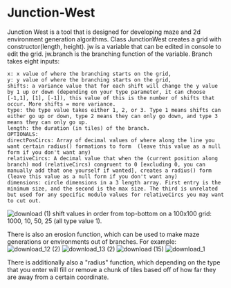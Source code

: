 # Junction-West
Junction West is a tool that is designed for developing maze and 2d environment generation algorithms. Class JunctionWest creates a grid with constructor(length, height). jw is a variable that can be edited in console to edit the grid. jw.branch is the branching function of the variable. Branch takes eight inputs: 
```
x: x value of where the branching starts on the grid,
y: y value of where the branching starts on the grid,
shifts: a variance value that for each shift will change the y value by 1 up or down (depending on your type parameter, it can choose [-1,1], [1], [-1]), this value of this is the number of shifts that occur. More shifts = more variance.
type: the type value takes either 1, 2, or 3. Type 1 means shifts can either go up or down, type 2 means they can only go down, and type 3 means they can only go up.
length: the duration (in tiles) of the branch.
OPTIONALS:
directPosCircs: Array of decimal values of where along the line you want certain radius() formations to form  (leave this value as a null form if you don't want any)
relativeCircs: A decimal value that when the (current position along branch) mod (relativeCircs) congruent to 0 [excluding 0, you can manually add that one yourself if wanted], creates a radius() form (leave this value as a null form if you don't want any)
dimensions: circle dimensions in a 3 length array. First entry is the minimum size, and the second is the max size. The third is unrelated but used for any specific modulo values for relativeCircs you may want to cut out.
```

![download (1)](https://user-images.githubusercontent.com/97923189/206877809-0e4af701-7f0b-4fb3-9ec0-ef602502fbd0.png)
shift values in order from top-bottom on a 100x100 grid: 1000, 10, 50, 25 (all type value 1).

There is also an erosion function, which can be used to make maze generations or environments out of branches. For example: 
![download_12 (2)](https://user-images.githubusercontent.com/97923189/206946698-d7e0eefb-6aee-47eb-bf0c-a1ed66aae201.png)
![download_13 (2)](https://user-images.githubusercontent.com/97923189/206946707-89c36032-ee29-4f85-9e80-20e81b9605e8.png)
![download (15)](https://user-images.githubusercontent.com/97923189/206946756-5e201f23-05d5-4a5a-b514-64acf041f97e.png)
![download_1](https://user-images.githubusercontent.com/97923189/213959377-131804a3-82b6-4c43-80e5-984cb365e71d.png)

There is additionally also a "radius" function, which depending on the type that you enter will fill or remove a chunk of tiles based off of how far they are away from a certain coordinate.


